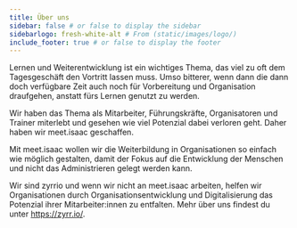 ```yaml
---
title: Über uns
sidebar: false # or false to display the sidebar
sidebarlogo: fresh-white-alt # From (static/images/logo/)
include_footer: true # or false to display the footer
---
```


Lernen und Weiterentwicklung ist ein wichtiges Thema, das viel zu oft dem Tagesgeschäft den Vortritt lassen muss. Umso bitterer, wenn dann die dann doch verfügbare Zeit auch noch für Vorbereitung
und Organisation draufgehen, anstatt fürs Lernen genutzt zu werden.

Wir haben das Thema als Mitarbeiter, Führungskräfte, Organisatoren und Trainer miterlebt und gesehen wie viel Potenzial dabei verloren geht. Daher haben wir meet.isaac geschaffen.

Mit meet.isaac wollen wir die Weiterbildung in Organisationen so einfach wie möglich gestalten, damit der Fokus auf die Entwicklung der Menschen und nicht das Administrieren gelegt werden kann.

Wir sind zyrrio und wenn wir nicht an meet.isaac arbeiten, helfen wir Organisationen durch Organisationsentwicklung und Digitalisierung das Potenzial ihrer Mitarbeiter:innen zu entfalten. Mehr über uns findest du unter https://zyrr.io/.